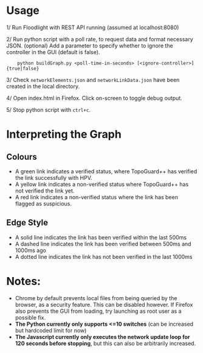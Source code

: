 

# Usage

1/ Run Floodlight with REST API running (assumed at localhost:8080)

2/ Run python script with a poll rate, to request data and format necessary JSON. (optional) Add a parameter to specify whether to ignore the controller in the GUI (default is false).

```
    python buildGraph.py <poll-time-in-seconds> [<ignore-controller>]{true|false}
```

3/ Check ```networkElements.json``` and ```networkLinkData.json``` have been created in the local directory.

4/ Open index.html in Firefox. Click on-screen to toggle debug output.

5/ Stop python script with ```ctrl+c```.

# Interpreting the Graph

## Colours
* A green link indicates a verified status, where TopoGuard++ has verified the link successfully with HPV.
* A yellow link indicates a non-verified status where TopoGuard++ has not verified the link yet.
* A red link indicates a non-verified status where the link has been flagged as suspicious.

## Edge Style
* A solid line indicates the link has been verified within the last 500ms
* A dashed line indicates the link has been verified between 500ms and 1000ms ago
* A dotted line indicates the link has not been verified in the last 1000ms

# Notes:
* Chrome by default prevents local files from being queried by the browser, as a security feature. This can be disabled however. If Firefox also prevents the GUI from loading, try launching as root user as a possible fix.
* **The Python currently only supports <=10 switches** (can be increased but hardcoded limit for now)
* **The Javascript currently only executes the network update loop for 120 seconds before stopping**, but this can also be arbitrarily increased.
